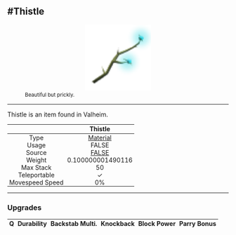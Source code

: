 <meta property="og:title" content="Thistle - MoreValheim" /><meta property="og:type" content="website" /><meta property="og:image" content="/assets/thistle.png" /><meta property="og:description" content="Thistle is an item found in Valheim." /><meta name="theme-color" content="#546D78"><meta name="twitter:card" content="summary_large_image">
#Thistle
-------------
<style>img {width:20px;}.tb {width:150px;display: block;margin-left: auto;margin-right: auto;}</style>

<style>.md-typeset table:not([class]) th:not([align]) {min-width:unset!important;}</style>
<style>td{padding:0em 0.3em!important;text-align:center!important;border-left:.05rem solid var(--md-default-fg-color--lightest)}</style>

<style>th{padding:0.1em 0.3em!important;text-align:center!important;font-weight:bold}</style>

<style>pre{text-align:right!important}</style>
<style>table tr td:first-child {border-left: 0;};</style>

<figure><img src="/assets/thistle.png" class="tb" /><figcaption><small>Beautiful but prickly.</small></figcaption></figure>

-------------

Thistle is an item found in Valheim.

|        | Thistle              |
| ----------- | ------------------------------------ |
| Type | [Material](../../types/material)
| Usage | FALSE<br>
| Source | [FALSE](../../items/false)
| Weight | 0.100000001490116 |
| Max Stack | 50 |
| Teleportable | ✓
| Movespeed Speed | 0%


-------------

### Upgrades
| Q | Durability | Backstab Multi. | Knockback | Block Power | Parry Bonus
| - | - | - | - | - | - 

